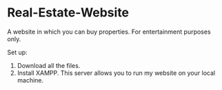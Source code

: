 # Real-Estate-Website
A website in which you can buy properties. For entertainment purposes only.

Set up:
1. Download all the files.
2. Install XAMPP. This server allows you to run my website on your local machine.
